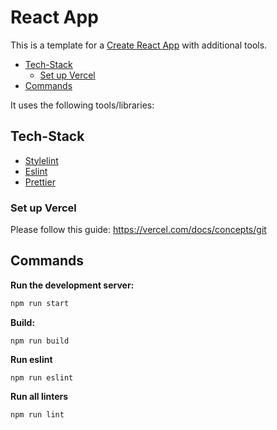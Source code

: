 # React App

This is a template for a [Create React App](https://create-react-app.dev/) with additional tools.

<!-- toc -->

- [Tech-Stack](#tech-stack)
  * [Set up Vercel](#set-up-vercel)
- [Commands](#commands)

<!-- tocstop -->

It uses the following tools/libraries:

## Tech-Stack
* [Stylelint](https://stylelint.io/)
* [Eslint](https://eslint.org/)
* [Prettier](https://prettier.io/)


### Set up Vercel

Please follow this guide: https://vercel.com/docs/concepts/git

## Commands

**Run the development server:**

```bash
npm run start
```

**Build:**

```shell
npm run build
```

**Run eslint**

```shell
npm run eslint
```

**Run all linters**

```shell
npm run lint
```
